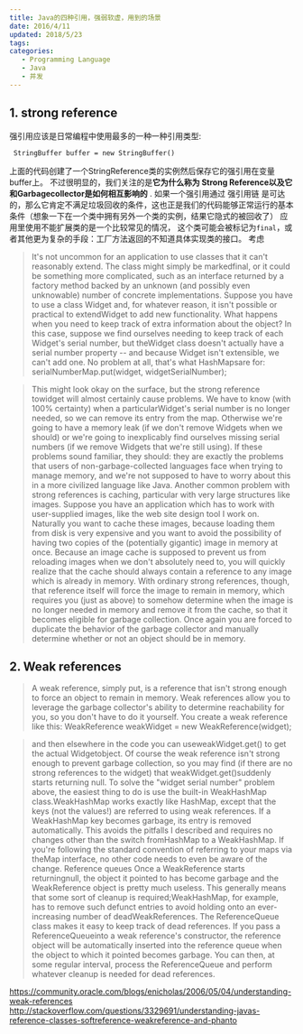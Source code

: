 ```yaml
---
title: Java的四种引用，强弱软虚，用到的场景
date: 2016/4/11
updated: 2018/5/23
tags:
categories:
   - Programming Language
   - Java
   - 并发
---
```


## 1. strong reference
强引用应该是日常编程中使用最多的一种一种引用类型:


     StringBuffer buffer = new StringBuffer()

上面的代码创建了一个StringReference类的实例然后保存它的强引用在变量buffer上。 不过很明显的，我们关注的是**它为什么称为 Strong Reference以及它和Garbagecollector是如何相互影响的** . 如果一个强引用通过 强引用链 是可达的，那么它肯定不满足垃圾回收的条件，这也正是我们的代码能够正常运行的基本条件（想象一下在一个类中拥有另外一个类的实例，结果它隐式的被回收了）
应用里使用不能扩展类的是一个比较常见的情况， 这个类可能会被标记为`final`，或者其他更为复杂的手段：工厂方法返回的不知道具体实现类的接口。 考虑
>  It's not uncommon for an application to use classes that it can't reasonably extend. The class might simply be markedfinal, or it could be something more complicated, such as an interface returned by a factory method backed by an unknown (and possibly even unknowable) number of concrete implementations. Suppose you have to use a class Widget and, for whatever reason, it isn't possible or practical to extendWidget to add new functionality.
What happens when you need to keep track of extra information about the object? In this case, suppose we find ourselves needing to keep track of each Widget's serial number, but theWidget class doesn't actually have a serial number property -- and because Widget isn't extensible, we can't add one. No problem at all, that's what HashMapsare for:
serialNumberMap.put(widget, widgetSerialNumber);
 
> This might look okay on the surface, but the strong reference towidget will almost certainly cause problems. We have to know (with 100% certainty) when a particularWidget's serial number is no longer needed, so we can remove its entry from the map. Otherwise we're going to have a memory leak (if we don't remove Widgets when we should) or we're going to inexplicably find ourselves missing serial numbers (if we remove Widgets that we're still using). If these problems sound familiar, they should: they are exactly the problems that users of non-garbage-collected languages face when trying to manage memory, and we're not supposed to have to worry about this in a more civilized language like Java.
Another common problem with strong references is caching, particular with very large structures like images. Suppose you have an application which has to work with user-supplied images, like the web site design tool I work on. Naturally you want to cache these images, because loading them from disk is very expensive and you want to avoid the possibility of having two copies of the (potentially gigantic) image in memory at once.
Because an image cache is supposed to prevent us from reloading images when we don't absolutely need to, you will quickly realize that the cache should always contain a reference to any image which is already in memory. With ordinary strong references, though, that reference itself will force the image to remain in memory, which requires you (just as above) to somehow determine when the image is no longer needed in memory and remove it from the cache, so that it becomes eligible for garbage collection. Once again you are forced to duplicate the behavior of the garbage collector and manually determine whether or not an object should be in memory.



## 2.  Weak references
> A weak reference, simply put, is a reference that isn't strong enough to force an object to remain in memory. Weak references allow you to leverage the garbage collector's ability to determine reachability for you, so you don't have to do it yourself. You create a weak reference like this:
WeakReference<Widget> weakWidget = new WeakReference<Widget>(widget);
 
> and then elsewhere in the code you can useweakWidget.get() to get the actual Widgetobject. Of course the weak reference isn't strong enough to prevent garbage collection, so you may find (if there are no strong references to the widget) that weakWidget.get()suddenly starts returning null.
To solve the "widget serial number" problem above, the easiest thing to do is use the built-in WeakHashMap class.WeakHashMap works exactly like HashMap, except that the keys (not the values!) are referred to using weak references. If a WeakHashMap key becomes garbage, its entry is removed automatically. This avoids the pitfalls I described and requires no changes other than the switch fromHashMap to a WeakHashMap. If you're following the standard convention of referring to your maps via theMap interface, no other code needs to even be aware of the change.
Reference queues
Once a WeakReference starts returningnull, the object it pointed to has become garbage and the WeakReference object is pretty much useless. This generally means that some sort of cleanup is required;WeakHashMap, for example, has to remove such defunct entries to avoid holding onto an ever-increasing number of deadWeakReferences.
The ReferenceQueue class makes it easy to keep track of dead references. If you pass a ReferenceQueueinto a weak reference's constructor, the reference object will be automatically inserted into the reference queue when the object to which it pointed becomes garbage. You can then, at some regular interval, process the ReferenceQueue and perform whatever cleanup is needed for dead references.








https://community.oracle.com/blogs/enicholas/2006/05/04/understanding-weak-references
http://stackoverflow.com/questions/3329691/understanding-javas-reference-classes-softreference-weakreference-and-phanto

